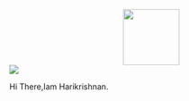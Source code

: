 <div id="header" align="center">
  <img src="https://media.giphy.com/media/M9gbBd9nbDrOTu1Mqx/giphy.gif" width="100"/>
</div>
<div id="link">
  <img src="https://img.shields.io/badge/LinkedIn-blue"/>
</div>

Hi There,Iam Harikrishnan.

